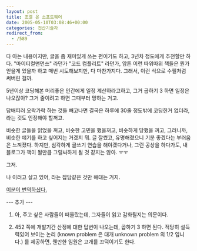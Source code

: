 ```yaml
---
layout: post
title: 조엘 온 소프트웨어
date: 2005-05-10T03:08:46+00:00
categories: 전산기술자
redirect_from:
  - /589
---
```


다 아는 내용이지만, 글을 좀 재미있게 쓰는 편이기도 하고, 3년차 정도에게 추천할만 하다. "마이티컬맨먼쓰" 라던가 "코드 컴플리트" 라던가, 암튼 이런 따위따위 책들은 뭔가 얻을게 있을까 하고 매번 시도해보지만, 다 마찬가지다. 그래서, 이런 식으로 수필처럼 써버린 걸까.

5년이상 코딩해본 머리좋은 인간에게 일정 계산하라고하고, 그거 곱하기 3 하면 일정은 나오잖아? 그거 줄이려고 하면 그때부터 망하는 거고.

담배피러 오락가락 하는 것들 빼고나면 결국은 하루에 30줄 정도밖에 코딩한거 없더라, 라는 것도 인정해야 할꺼고.

비슷한 글들을 읽었을 꺼고, 비슷한 고민을 했을꺼고, 비슷하게 당했을 꺼고, 그러니까, 비슷한 얘기를 하고 싶어지는 거겠지 뭐. 글 잘썼고, 유명해졌으니 기분 좋겠다는 부러움은 느껴졌다. 하지만, 심각하게 글쓰기 연습을 해야겠다거나, 그런 공상을 하다가도, 내 블로그가 책이 될만큼 그럴싸하게 될 것 같지는 않아. ㅜㅜ

그저.

나 이러고 살고 있어, 라는 잡담같은 것만 해대는 거지.

<a href="http://jhrogue.blogspot.com">이분이 번역하셨다.</a>

--- 추가 ---

1. 아, 주고 싶은 사람들이 떠올랐는데, 그자들이 읽고 감화될지는 의문이다.

2. 452 쪽에 개발기간 산정에 대한 답변이 나오는데, 곱하기 3 하면 된다. 적당히 설득력있어 보이는 논리 (known problem 은 대개 unknown problem 의 1/2 입니다.) 를 제공하면, 웬만한 임원은 고개를 끄덕이기도 한다.

